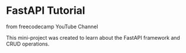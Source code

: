 # FastAPI Tutorial
from freecodecamp YouTube Channel

This mini-project was created to learn about the FastAPI framework and CRUD operations.